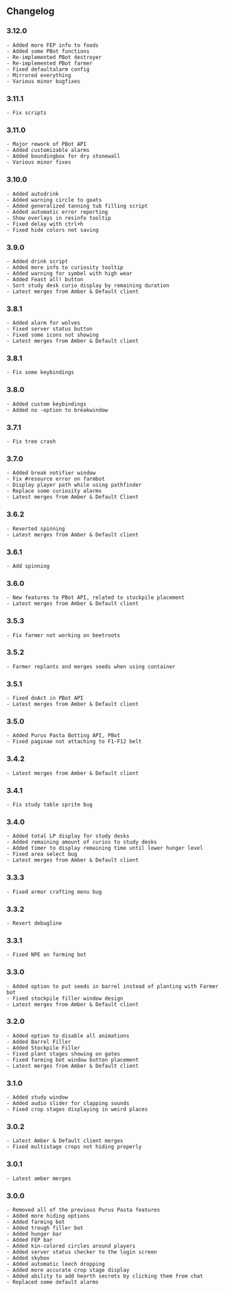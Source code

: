 ## Changelog

### 3.12.0
	- Added more FEP info to foods
	- Added some PBot functions
	- Re-implemented PBot destroyer
	- Re-implemented PBot farmer
	- Fixed defaultalarm config
	- Mirrored everything
	- Various minor bugfixes
### 3.11.1
	- Fix scripts
### 3.11.0
	- Major rework of PBot API
	- Added customizable alarms
	- Added boundingbox for dry stonewall
	- Various minor fixes
### 3.10.0
	- Added autodrink
	- Added warning circle to goats
	- Added generalized tanning tub filling script
	- Added automatic error reporting
	- Show overlays in resinfo tooltip
	- Fixed delay with ctrl+h
	- Fixed hide colors not saving
### 3.9.0
	- Added drink script
	- Added more info to curiosity tooltip
	- Added warning for symbel with high wear
	- Added Feast all! button
	- Sort study desk curio display by remaining duration
	- Latest merges from Amber & Default client
### 3.8.1
	- Added alarm for wolves
	- Fixed server status button
	- Fixed some icons not showing
	- Latest merges from Amber & Default client
### 3.8.1
	- Fix some keybindings
### 3.8.0
	- Added custom keybindings
	- Added no -option to breakwindow
### 3.7.1
	- Fix tree crash
### 3.7.0
	- Added break notifier window
	- Fix #resource error on farmbot
	- Display player path while using pathfinder
	- Replace some curiosity alarms
	- Latest merges from Amber & Default Client
### 3.6.2
	- Reverted spinning
	- Latest merges from Amber & Default client
### 3.6.1
	- Add spinning
### 3.6.0
	- New features to PBot API, related to stockpile placement
	- Latest merges from Amber & Default client
### 3.5.3
	- Fix farmer not working on beetroots
### 3.5.2
	- Farmer replants and merges seeds when using container
### 3.5.1
	- Fixed doAct in PBot API
	- Latest merges from Amber & Default client
### 3.5.0
	- Added Purus Pasta Botting API, PBot
	- Fixed paginae not attaching to F1-F12 belt
### 3.4.2
	- Latest merges from Amber & Default client
### 3.4.1
	- Fix study table sprite bug
### 3.4.0
	- Added total LP display for study desks
	- Added remaining amount of curios to study desks
	- Added timer to display remaining time until lower hunger level
	- Fixed area select bug
	- Latest merges from Amber & Default client
### 3.3.3
	- Fixed armor crafting menu bug
### 3.3.2
	- Revert debugline
### 3.3.1
	- Fixed NPE on farming bot
### 3.3.0
	- Added option to put seeds in barrel instead of planting with Farmer bot
	- Fixed stockpile filler window design
	- Latest merges from Amber & Default client
### 3.2.0
	- Added option to disable all animations
	- Added Barrel Filler
	- Added Stockpile Filler
	- Fixed plant stages showing on gates
	- Fixed farming bot window button placement
	- Latest merges from Amber & Default client
### 3.1.0
	- Added study window
	- Added audio slider for clapping sounds
	- Fixed crop stages displaying in weird places
### 3.0.2
	- Latest Amber & Default client merges
	- Fixed multistage crops not hiding properly
### 3.0.1
	- Latest amber merges
### 3.0.0
	- Removed all of the previous Purus Pasta features
	- Added more hiding options
	- Added farming bot
	- Added trough filler bot
	- Added hunger bar
	- Added FEP bar
	- Added kin-colored circles around players
	- Added server status checker to the login screen
	- Added skybox
	- Added automatic leech dropping
	- Added more accurate crop stage display
	- Added ability to add hearth secrets by clicking them from chat
	- Replaced some default alarms
